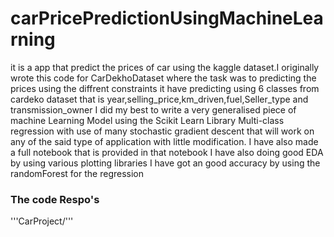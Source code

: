 # carPricePredictionUsingMachineLearning
it is a app that predict the prices of car using the kaggle dataset.I originally wrote this code for CarDekhoDataset where the task was to predicting the prices using the diffrent constraints it have predicting using 6 classes from cardeko dataset that is year,selling_price,km_driven,fuel,Seller_type and transmission_owner
I did my best to write a very generalised piece of machine Learning Model using the Scikit Learn Library Multi-class regression with use of many stochastic gradient descent  that will work on any of the said type of application with little modification.
I have also made a full notebook that is provided in that notebook
I have also doing good EDA by using various plotting libraries
I have got an good accuracy by using the randomForest for the regression
### The code Respo's
'''CarProject/'''
